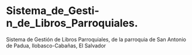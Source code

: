# Sistema_de_Gesti-n_de_Libros_Parroquiales.
Sistema de Gestión de Libros Parroquiales, de la parroquia de San Antonio de Padua, Ilobasco-Cabañas, El Salvador
